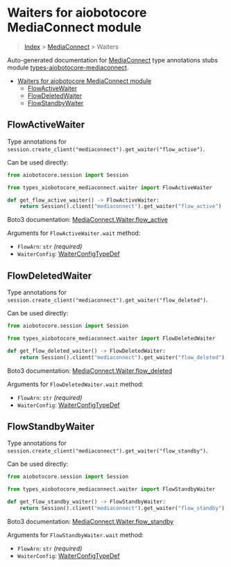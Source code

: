 <a id="waiters-for-aiobotocore-mediaconnect-module"></a>

# Waiters for aiobotocore MediaConnect module

> [Index](..) > [MediaConnect](.) > Waiters

Auto-generated documentation for
[MediaConnect](https://boto3.amazonaws.com/v1/documentation/api/latest/reference/services/mediaconnect.html#MediaConnect)
type annotations stubs module
[types-aiobotocore-mediaconnect](https://pypi.org/project/types-aiobotocore-mediaconnect/).

- [Waiters for aiobotocore MediaConnect module](#waiters-for-aiobotocore-mediaconnect-module)
  - [FlowActiveWaiter](#flowactivewaiter)
  - [FlowDeletedWaiter](#flowdeletedwaiter)
  - [FlowStandbyWaiter](#flowstandbywaiter)

<a id="flowactivewaiter"></a>

## FlowActiveWaiter

Type annotations for
`session.create_client("mediaconnect").get_waiter("flow_active")`.

Can be used directly:

```python
from aiobotocore.session import Session

from types_aiobotocore_mediaconnect.waiter import FlowActiveWaiter

def get_flow_active_waiter() -> FlowActiveWaiter:
    return Session().client("mediaconnect").get_waiter("flow_active")
```

Boto3 documentation:
[MediaConnect.Waiter.flow_active](https://boto3.amazonaws.com/v1/documentation/api/latest/reference/services/mediaconnect.html#MediaConnect.Waiter.FlowActive)

Arguments for `FlowActiveWaiter.wait` method:

- `FlowArn`: `str` *(required)*
- `WaiterConfig`: [WaiterConfigTypeDef](./type_defs.md#waiterconfigtypedef)

<a id="flowdeletedwaiter"></a>

## FlowDeletedWaiter

Type annotations for
`session.create_client("mediaconnect").get_waiter("flow_deleted")`.

Can be used directly:

```python
from aiobotocore.session import Session

from types_aiobotocore_mediaconnect.waiter import FlowDeletedWaiter

def get_flow_deleted_waiter() -> FlowDeletedWaiter:
    return Session().client("mediaconnect").get_waiter("flow_deleted")
```

Boto3 documentation:
[MediaConnect.Waiter.flow_deleted](https://boto3.amazonaws.com/v1/documentation/api/latest/reference/services/mediaconnect.html#MediaConnect.Waiter.FlowDeleted)

Arguments for `FlowDeletedWaiter.wait` method:

- `FlowArn`: `str` *(required)*
- `WaiterConfig`: [WaiterConfigTypeDef](./type_defs.md#waiterconfigtypedef)

<a id="flowstandbywaiter"></a>

## FlowStandbyWaiter

Type annotations for
`session.create_client("mediaconnect").get_waiter("flow_standby")`.

Can be used directly:

```python
from aiobotocore.session import Session

from types_aiobotocore_mediaconnect.waiter import FlowStandbyWaiter

def get_flow_standby_waiter() -> FlowStandbyWaiter:
    return Session().client("mediaconnect").get_waiter("flow_standby")
```

Boto3 documentation:
[MediaConnect.Waiter.flow_standby](https://boto3.amazonaws.com/v1/documentation/api/latest/reference/services/mediaconnect.html#MediaConnect.Waiter.FlowStandby)

Arguments for `FlowStandbyWaiter.wait` method:

- `FlowArn`: `str` *(required)*
- `WaiterConfig`: [WaiterConfigTypeDef](./type_defs.md#waiterconfigtypedef)
